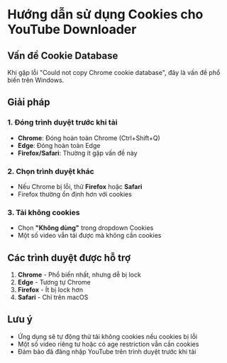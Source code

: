 # Hướng dẫn sử dụng Cookies cho YouTube Downloader

## Vấn đề Cookie Database

Khi gặp lỗi "Could not copy Chrome cookie database", đây là vấn đề phổ biến trên Windows.

## Giải pháp

### 1. Đóng trình duyệt trước khi tải
- **Chrome**: Đóng hoàn toàn Chrome (Ctrl+Shift+Q)
- **Edge**: Đóng hoàn toàn Edge
- **Firefox/Safari**: Thường ít gặp vấn đề này

### 2. Chọn trình duyệt khác
- Nếu Chrome bị lỗi, thử **Firefox** hoặc **Safari**
- Firefox thường ổn định hơn với cookies

### 3. Tải không cookies
- Chọn **"Không dùng"** trong dropdown Cookies
- Một số video vẫn tải được mà không cần cookies

## Các trình duyệt được hỗ trợ

1. **Chrome** - Phổ biến nhất, nhưng dễ bị lock
2. **Edge** - Tương tự Chrome
3. **Firefox** - Ít bị lock hơn
4. **Safari** - Chỉ trên macOS

## Lưu ý

- Ứng dụng sẽ tự động thử tải không cookies nếu cookies bị lỗi
- Một số video riêng tư hoặc có age restriction vẫn cần cookies
- Đảm bảo đã đăng nhập YouTube trên trình duyệt trước khi tải
